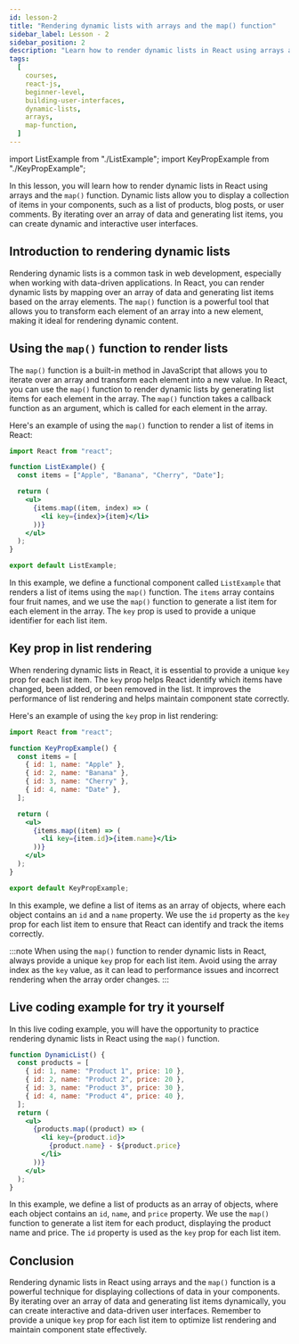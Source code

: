 ```yaml
---
id: lesson-2
title: "Rendering dynamic lists with arrays and the map() function"
sidebar_label: Lesson - 2
sidebar_position: 2
description: "Learn how to render dynamic lists in React using arrays and the map() function. Understand how to iterate over data, generate list items, and display dynamic content in your components."
tags:
  [
    courses,
    react-js,
    beginner-level,
    building-user-interfaces,
    dynamic-lists,
    arrays,
    map-function,
  ]
---
```


import ListExample from "./ListExample";
import KeyPropExample from "./KeyPropExample";

In this lesson, you will learn how to render dynamic lists in React using arrays and the `map()` function. Dynamic lists allow you to display a collection of items in your components, such as a list of products, blog posts, or user comments. By iterating over an array of data and generating list items, you can create dynamic and interactive user interfaces.

## Introduction to rendering dynamic lists

Rendering dynamic lists is a common task in web development, especially when working with data-driven applications. In React, you can render dynamic lists by mapping over an array of data and generating list items based on the array elements. The `map()` function is a powerful tool that allows you to transform each element of an array into a new element, making it ideal for rendering dynamic content.

## Using the `map()` function to render lists

The `map()` function is a built-in method in JavaScript that allows you to iterate over an array and transform each element into a new value. In React, you can use the `map()` function to render dynamic lists by generating list items for each element in the array. The `map()` function takes a callback function as an argument, which is called for each element in the array.

Here's an example of using the `map()` function to render a list of items in React:

```jsx title="ListExample.js"
import React from "react";

function ListExample() {
  const items = ["Apple", "Banana", "Cherry", "Date"];

  return (
    <ul>
      {items.map((item, index) => (
        <li key={index}>{item}</li>
      ))}
    </ul>
  );
}

export default ListExample;
```

<BrowserWindow minHeight="300px">
  <ListExample />
</BrowserWindow>

In this example, we define a functional component called `ListExample` that renders a list of items using the `map()` function. The `items` array contains four fruit names, and we use the `map()` function to generate a list item for each element in the array. The `key` prop is used to provide a unique identifier for each list item.

## Key prop in list rendering

When rendering dynamic lists in React, it is essential to provide a unique `key` prop for each list item. The `key` prop helps React identify which items have changed, been added, or been removed in the list. It improves the performance of list rendering and helps maintain component state correctly.

Here's an example of using the `key` prop in list rendering:

```jsx title="KeyPropExample.js"
import React from "react";

function KeyPropExample() {
  const items = [
    { id: 1, name: "Apple" },
    { id: 2, name: "Banana" },
    { id: 3, name: "Cherry" },
    { id: 4, name: "Date" },
  ];

  return (
    <ul>
      {items.map((item) => (
        <li key={item.id}>{item.name}</li>
      ))}
    </ul>
  );
}

export default KeyPropExample;
```

<BrowserWindow minHeight="300px">
  <KeyPropExample />
</BrowserWindow>

In this example, we define a list of items as an array of objects, where each object contains an `id` and a `name` property. We use the `id` property as the `key` prop for each list item to ensure that React can identify and track the items correctly.

:::note
When using the `map()` function to render dynamic lists in React, always provide a unique `key` prop for each list item. Avoid using the array index as the `key` value, as it can lead to performance issues and incorrect rendering when the array order changes.
:::

## Live coding example for try it yourself

In this live coding example, you will have the opportunity to practice rendering dynamic lists in React using the `map()` function.

```jsx live
function DynamicList() {
  const products = [
    { id: 1, name: "Product 1", price: 10 },
    { id: 2, name: "Product 2", price: 20 },
    { id: 3, name: "Product 3", price: 30 },
    { id: 4, name: "Product 4", price: 40 },
  ];
  return (
    <ul>
      {products.map((product) => (
        <li key={product.id}>
          {product.name} - ${product.price}
        </li>
      ))}
    </ul>
  );
}
```

In this example, we define a list of products as an array of objects, where each object contains an `id`, `name`, and `price` property. We use the `map()` function to generate a list item for each product, displaying the product name and price. The `id` property is used as the `key` prop for each list item.



## Conclusion

Rendering dynamic lists in React using arrays and the `map()` function is a powerful technique for displaying collections of data in your components. By iterating over an array of data and generating list items dynamically, you can create interactive and data-driven user interfaces. Remember to provide a unique `key` prop for each list item to optimize list rendering and maintain component state effectively.
```
